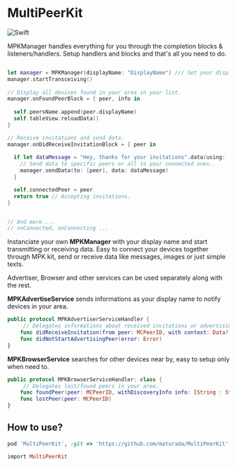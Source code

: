 # MultiPeerKit
![Swift](https://img.shields.io/badge/Swift-4.2-orange.svg)

MPKManager handles everything for you through the completion blocks & listeners/handlers.
Setup handlers and blocks and that's all you need to do.

```Swift

let manager = MPKManager(displayName: "DisplayName") /// Set your display name.
manager.startTransceiving()
        
// Display all devices found in your area in your list.
manager.onFoundPeerBlock = { peer, info in
            
  self.peersName.append(peer.displayName)
  self.tableView.reloadData()
}

// Receive invitations and send data.
manager.onDidReceiveInvitationBlock = { peer in
            
  if let dataMessage = "Hey, thanks for your invitations".data(using: .utf8) {
    // Send data to specific peers or all to your connected ones.            
    manager.sendData(to: [peer], data: dataMessage) 
  }

  self.connectedPeer = peer
  return true // Accepting invitations.
}


// And more.... 
// onConnected, onConnecting ...
```

Instanciate your own **MPKManager** with your display name and start transmitting or receiving data.
Easy to connect your devices together through MPK kit, send or receive data like messages, images or just simple texts.
 
Advertiser, Browser and other services can be used separately along with the rest.

**MPKAdvertiseService** sends informations as your display name to notify devices in your area.

```Swift
public protocol MPKAdvertiserServiceHandler {
     // Delegates informations about received invitations or advertising issues. 
    func didReceiveInvitation(from peer: MCPeerID, with context: Data?, invitationHandler: @escaping (Bool, MCSession?) -> Void)
    func didNotStartAdvertisingPeer(error: Error)
}
```

**MPKBrowserService** searches for other devices near by, easy to setup only when need to.

```Swift
public protocol MPKBrowserServiceHandler: class {
     // Delegates lost/found peers in your area.
    func foundPeer(peer: MCPeerID, withDiscoveryInfo info: [String : String]?)
    func lostPeer(peer: MCPeerID)
}
```

## How to use?

```Ruby
pod 'MultiPeerKit', :git => 'https://github.com/maturada/MultiPeerKit'
```

```Ruby
import MultiPeerKit
```
